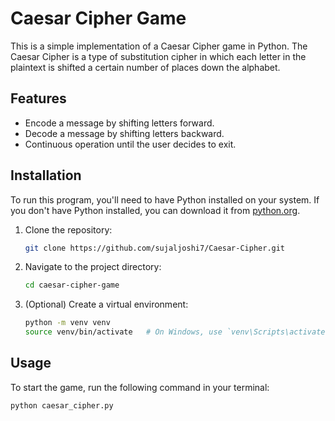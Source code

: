 # Caesar Cipher Game

This is a simple implementation of a Caesar Cipher game in Python. The Caesar Cipher is a type of substitution cipher in which each letter in the plaintext is shifted a certain number of places down the alphabet.

## Features

- Encode a message by shifting letters forward.
- Decode a message by shifting letters backward.
- Continuous operation until the user decides to exit.

## Installation

To run this program, you'll need to have Python installed on your system. If you don't have Python installed, you can download it from [python.org](https://www.python.org/).

1. Clone the repository:

    ```bash
    git clone https://github.com/sujaljoshi7/Caesar-Cipher.git
    ```

2. Navigate to the project directory:

    ```bash
    cd caesar-cipher-game
    ```

3. (Optional) Create a virtual environment:

    ```bash
    python -m venv venv
    source venv/bin/activate   # On Windows, use `venv\Scripts\activate`
    ```

## Usage

To start the game, run the following command in your terminal:

```bash
python caesar_cipher.py
